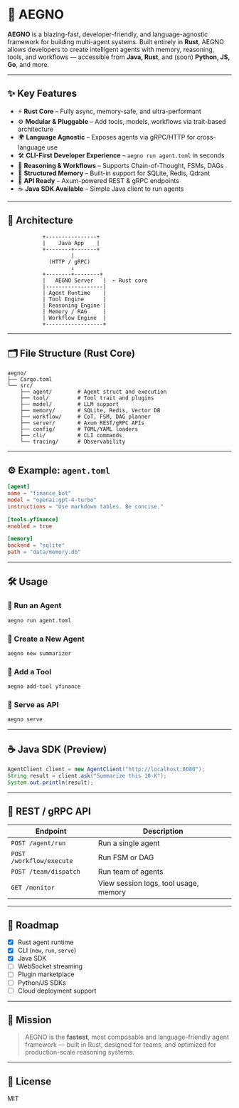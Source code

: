 # 🦾 AEGNO

**AEGNO** is a blazing-fast, developer-friendly, and language-agnostic framework for building multi-agent systems. Built entirely in **Rust**, AEGNO allows developers to create intelligent agents with memory, reasoning, tools, and workflows — accessible from **Java, Rust**, and (soon) **Python, JS, Go**, and more.

---

## ✨ Key Features

- ⚡ **Rust Core** – Fully async, memory-safe, and ultra-performant
- ⚙️ **Modular & Pluggable** – Add tools, models, workflows via trait-based architecture
- 🌍 **Language Agnostic** – Exposes agents via gRPC/HTTP for cross-language use
- 🛠️ **CLI-First Developer Experience** – `aegno run agent.toml` in seconds
- 🧠 **Reasoning & Workflows** – Supports Chain-of-Thought, FSMs, DAGs
- 🧩 **Structured Memory** – Built-in support for SQLite, Redis, Qdrant
- 📡 **API Ready** – Axum-powered REST & gRPC endpoints
- ☕ **Java SDK Available** – Simple Java client to run agents

---

## 🧱 Architecture

```
           +----------------+
           |    Java App    |
           +--------+-------+
                    |
             (HTTP / gRPC)
                    ↓
           +--------+--------+
           |   AEGNO Server   |  ← Rust core
           |------------------|
           | Agent Runtime    |
           | Tool Engine      |
           | Reasoning Engine |
           | Memory / RAG     |
           | Workflow Engine  |
           +------------------+
```

---

## 🗂 File Structure (Rust Core)

```
aegno/
├── Cargo.toml
└── src/
    ├── agent/        # Agent struct and execution
    ├── tool/         # Tool trait and plugins
    ├── model/        # LLM support
    ├── memory/       # SQLite, Redis, Vector DB
    ├── workflow/     # CoT, FSM, DAG planner
    ├── server/       # Axum REST/gRPC APIs
    ├── config/       # TOML/YAML loaders
    ├── cli/          # CLI commands
    └── tracing/      # Observability
```

---

## ⚙️ Example: `agent.toml`

```toml
[agent]
name = "finance_bot"
model = "openai:gpt-4-turbo"
instructions = "Use markdown tables. Be concise."

[tools.yfinance]
enabled = true

[memory]
backend = "sqlite"
path = "data/memory.db"
```

---

## 🛠 Usage

### 🚀 Run an Agent

```bash
aegno run agent.toml
```

### 🧰 Create a New Agent

```bash
aegno new summarizer
```

### 🧠 Add a Tool

```bash
aegno add-tool yfinance
```

### 📡 Serve as API

```bash
aegno serve
```

---

## ☕ Java SDK (Preview)

```java
AgentClient client = new AgentClient("http://localhost:8080");
String result = client.ask("Summarize this 10-K");
System.out.println(result);
```

---

## 📡 REST / gRPC API

| Endpoint | Description |
|----------|-------------|
| `POST /agent/run` | Run a single agent |
| `POST /workflow/execute` | Run FSM or DAG |
| `POST /team/dispatch` | Run team of agents |
| `GET /monitor` | View session logs, tool usage, memory |

---

## 🔭 Roadmap

- [x] Rust agent runtime
- [x] CLI (`new`, `run`, `serve`)
- [x] Java SDK
- [ ] WebSocket streaming
- [ ] Plugin marketplace
- [ ] Python/JS SDKs
- [ ] Cloud deployment support

---

## 🏁 Mission

> AEGNO is the **fastest**, most composable and language-friendly agent framework — built in Rust, designed for teams, and optimized for production-scale reasoning systems.

---

## 🔗 License

MIT